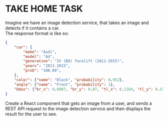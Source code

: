 # TAKE HOME TASK

Imagine we have an image detection service, that takes an image and detects
if it contains a car.  
The response format is like so:
```json
{
    "car": {
        "make": "Audi",
        "model": "A4",
        "generation": "IV (B8) facelift (2011-2015)",
        "years": "2011-2015",
        "prob": "100.00",
    },
    "color": {"name": "Black", "probability": 0.952},
    "angle": {"name": "Front", "probability": 1},
    "bbox": {"br_x": 0.8987, "br_y": 0.87, "tl_x": 0.1164, "tl_y": 0.1555},
}
```

Create a React component that gets an image from a user, and sends a REST API request
to the image detection service and then displays the result for the user
to see.

